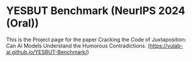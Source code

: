 # YESBUT Benchmark (NeurIPS 2024 (**Oral**))
This is the Project page for the paper Cracking the Code of Juxtaposition: Can AI Models Understand the Humorous Contradictions. (https://vulab-ai.github.io/YESBUT-Benchmark/)
